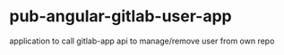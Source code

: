 # pub-angular-gitlab-user-app
application to call gitlab-app api to manage/remove user from own repo
